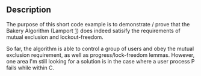 Description
-----------

The purpose of this short code example is to demonstrate / prove that the 
Bakery Algorithm (Lamport [1]) does indeed satisify the requirements of 
mutual exclusion and lockout-freedom.

So far, the algorithm is able to control a group of users and obey the 
mutual exclusion requirement, as well as progress/lock-freedom lemmas.
However, one area I'm still looking for a solution is in the case where
a user process P fails while within C.

[1]: http://en.wikipedia.org/wiki/Lamport's_bakery_algorithm
